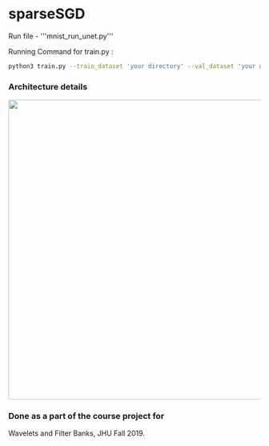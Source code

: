 # sparseSGD

Run file - '''mnist_run_unet.py'''


Running Command for train.py :
```bash
python3 train.py --train_dataset 'your directory' --val_dataset 'your directory' --model_name 'brainus_db2_lvl2' --checkpoint_path 'chk/brainus__lvl2'
```
### Architecture details

<p align="center">
  <img src="docs/img/arch2.jpg" width="600">
</p>

### Done as a part of the course project for 
Wavelets and Filter Banks, JHU Fall 2019.
